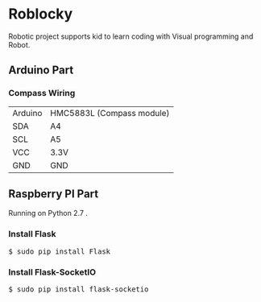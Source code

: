 # Roblocky
Robotic project supports kid to learn coding with Visual programming and Robot.

<h2>Arduino Part</h2>

<h3>Compass Wiring</h3>
<table>
<tr><td>Arduino</td><td>HMC5883L (Compass module)</td></tr>
<tr><td>SDA</td><td>A4</td></tr>
<tr><td>SCL</td><td>A5</td></tr>
<tr><td>VCC</td><td>3.3V</td></tr>
<tr><td>GND</td><td>GND</td></tr>
</table>

<h2>Raspberry PI Part</h2>
<p>Running on Python 2.7 . </p>
<h3>Install Flask</h3>
<pre>
$ sudo pip install Flask
</pre>

<h3>Install Flask-SocketIO</h3>
<pre>
$ sudo pip install flask-socketio
</pre>

